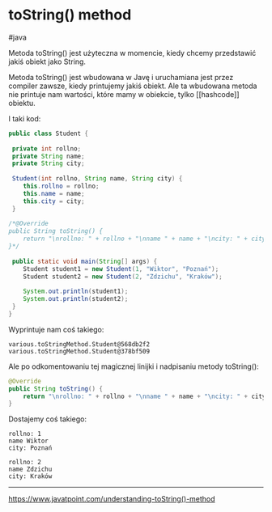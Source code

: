 # toString() method
#java 

Metoda toString() jest użyteczna w momencie, kiedy chcemy przedstawić jakiś obiekt jako String.

Metoda toString() jest wbudowana w Javę i uruchamiana jest przez compiler zawsze, kiedy printujemy jakiś obiekt. Ale ta wbudowana metoda nie printuje nam wartości, które mamy w obiekcie, tylko [[hashcode]] obiektu.

I taki kod:
```Java
public class Student {  
  
 private int rollno;  
 private String name;  
 private String city;  
  
 Student(int rollno, String name, String city) {  
    this.rollno = rollno;  
 	this.name = name;  
 	this.city = city;  
 }
 
/*@Override  
public String toString() {  
    return "\nrollno: " + rollno + "\nname " + name + "\ncity: " + city;  
}*/
 
 public static void main(String[] args) {  
 	Student student1 = new Student(1, "Wiktor", "Poznań");  
 	Student student2 = new Student(2, "Zdzichu", "Kraków");  
  
 	System.out.println(student1);  
 	System.out.println(student2);  
 }  
}
```
Wyprintuje nam coś takiego:
```
various.toStringMethod.Student@568db2f2
various.toStringMethod.Student@378bf509
```
Ale po odkomentowaniu tej magicznej linijki i nadpisaniu metody toString():
```Java
@Override  
public String toString() {  
    return "\nrollno: " + rollno + "\nname " + name + "\ncity: " + city;  
}
```
Dostajemy coś takiego:
```
rollno: 1
name Wiktor
city: Poznań

rollno: 2
name Zdzichu
city: Kraków
```

---
https://www.javatpoint.com/understanding-toString()-method